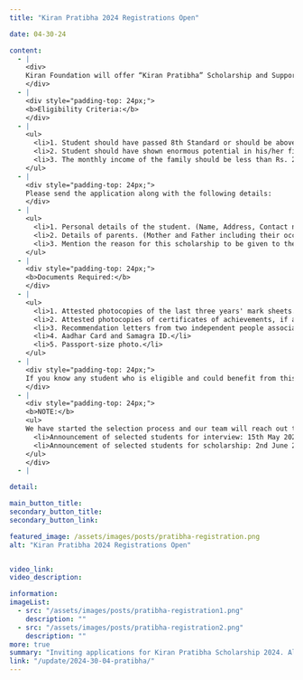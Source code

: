 ```yaml
---
title: "Kiran Pratibha 2024 Registrations Open"

date: 04-30-24

content:
  - |
    <div>
    Kiran Foundation will offer “Kiran Pratibha” Scholarship and Support for exceptional and underprivileged youth in their endeavours of Education, Sports or Art according to their interest and abilities. The Foundation will be offering active guidance and personalised mentoring alongwith Financial Support. The sole aim of the Foundation is to make them capable and successful. Application is now open for Kiran Pratibha 2024, last date of submitting application is <b> 30th April 2024</b>.
    </div>
  - |
    <div style="padding-top: 24px;">
    <b>Eligibility Criteria:</b>
    </div>
  - |
    <ul>
      <li>1. Student should have passed 8th Standard or should be above 14 years.</li>
      <li>2. Student should have shown enormous potential in his/her field of interest.</li>
      <li>3. The monthly income of the family should be less than Rs. 20,000.</li>
    </ul>
  - |
    <div style="padding-top: 24px;">
    Please send the application along with the following details:
    </div>
  - |
    <ul>
      <li>1. Personal details of the student. (Name, Address, Contact number, Date of birth, Qualification).</li>
      <li>2. Details of parents. (Mother and Father including their occupation).</li>
      <li>3. Mention the reason for this scholarship to be given to the student.</li>
    </ul>
  - |
    <div style="padding-top: 24px;">
    <b>Documents Required:</b>
    </div>
  - |
    <ul>
      <li>1. Attested photocopies of the last three years' mark sheets.</li>
      <li>2. Attested photocopies of certificates of achievements, if any.</li>
      <li>3. Recommendation letters from two independent people associated with the child (with their phone numbers, email, and address).</li>
      <li>4. Aadhar Card and Samagra ID.</li>
      <li>5. Passport-size photo.</li>
    </ul>
  - |
    <div style="padding-top: 24px;">
    If you know any student who is eligible and could benefit from this scholarship, please encourage them to apply.
    </div>
  - |
    <div style="padding-top: 24px;">
    <b>NOTE:</b>  
    <ul>
    We have started the selection process and our team will reach out to you for further information.
      <li>Announcement of selected students for interview: 15th May 2024.</li>
      <li>Announcement of selected students for scholarship: 2nd June 2024.</li>
    </ul>
    </div>
  - |

detail:

main_button_title:
secondary_button_title:
secondary_button_link:

featured_image: /assets/images/posts/pratibha-registration.png
alt: "Kiran Pratibha 2024 Registrations Open"


video_link:
video_description:

information:
imageList:
  - src: "/assets/images/posts/pratibha-registration1.png"
    description: ""
  - src: "/assets/images/posts/pratibha-registration2.png"
    description: ""
more: true
summary: "Inviting applications for Kiran Pratibha Scholarship 2024. All young achievers, please note that 30th April 2024, is the last date to your submit application."
link: "/update/2024-30-04-pratibha/"
---
```

